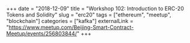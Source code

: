+++ 
date = "2018-12-09"
title = "Workshop 102: Introduction to ERC-20 Tokens and Solidity"
slug = "erc20" 
tags = ["ethereum", "meetup", "blockchain"]
categories = ["kafka"]
externalLink = "https://www.meetup.com/Beijing-Smart-Contract-Meetup/events/256803844/"
+++